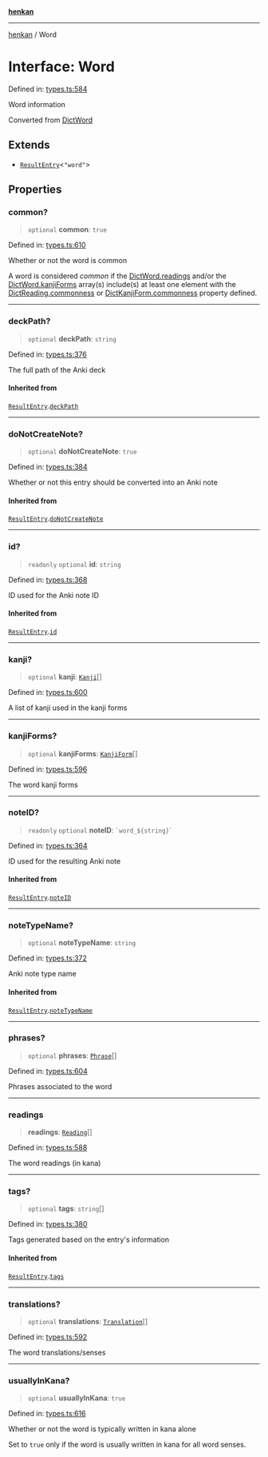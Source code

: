 [**henkan**](../README.md)

***

[henkan](../README.md) / Word

# Interface: Word

Defined in: [types.ts:584](https://github.com/Ronokof/Henkan/blob/52fe6d98746996eb6471b21af2a4100c9ce484cf/src/types.ts#L584)

Word information

Converted from [DictWord](DictWord.md)

## Extends

- [`ResultEntry`](ResultEntry.md)\<`"word"`\>

## Properties

### common?

> `optional` **common**: `true`

Defined in: [types.ts:610](https://github.com/Ronokof/Henkan/blob/52fe6d98746996eb6471b21af2a4100c9ce484cf/src/types.ts#L610)

Whether or not the word is common

A word is considered *common* if the [DictWord.readings](DictWord.md#readings) and/or the [DictWord.kanjiForms](DictWord.md#kanjiforms) array(s) include(s) at least one element with the [DictReading.commonness](DictReading.md#commonness) or [DictKanjiForm.commonness](DictKanjiForm.md#commonness) property defined.

***

### deckPath?

> `optional` **deckPath**: `string`

Defined in: [types.ts:376](https://github.com/Ronokof/Henkan/blob/52fe6d98746996eb6471b21af2a4100c9ce484cf/src/types.ts#L376)

The full path of the Anki deck

#### Inherited from

[`ResultEntry`](ResultEntry.md).[`deckPath`](ResultEntry.md#deckpath)

***

### doNotCreateNote?

> `optional` **doNotCreateNote**: `true`

Defined in: [types.ts:384](https://github.com/Ronokof/Henkan/blob/52fe6d98746996eb6471b21af2a4100c9ce484cf/src/types.ts#L384)

Whether or not this entry should be converted into an Anki note

#### Inherited from

[`ResultEntry`](ResultEntry.md).[`doNotCreateNote`](ResultEntry.md#donotcreatenote)

***

### id?

> `readonly` `optional` **id**: `string`

Defined in: [types.ts:368](https://github.com/Ronokof/Henkan/blob/52fe6d98746996eb6471b21af2a4100c9ce484cf/src/types.ts#L368)

ID used for the Anki note ID

#### Inherited from

[`ResultEntry`](ResultEntry.md).[`id`](ResultEntry.md#id)

***

### kanji?

> `optional` **kanji**: [`Kanji`](Kanji.md)[]

Defined in: [types.ts:600](https://github.com/Ronokof/Henkan/blob/52fe6d98746996eb6471b21af2a4100c9ce484cf/src/types.ts#L600)

A list of kanji used in the kanji forms

***

### kanjiForms?

> `optional` **kanjiForms**: [`KanjiForm`](KanjiForm.md)[]

Defined in: [types.ts:596](https://github.com/Ronokof/Henkan/blob/52fe6d98746996eb6471b21af2a4100c9ce484cf/src/types.ts#L596)

The word kanji forms

***

### noteID?

> `readonly` `optional` **noteID**: `` `word_${string}` ``

Defined in: [types.ts:364](https://github.com/Ronokof/Henkan/blob/52fe6d98746996eb6471b21af2a4100c9ce484cf/src/types.ts#L364)

ID used for the resulting Anki note

#### Inherited from

[`ResultEntry`](ResultEntry.md).[`noteID`](ResultEntry.md#noteid)

***

### noteTypeName?

> `optional` **noteTypeName**: `string`

Defined in: [types.ts:372](https://github.com/Ronokof/Henkan/blob/52fe6d98746996eb6471b21af2a4100c9ce484cf/src/types.ts#L372)

Anki note type name

#### Inherited from

[`ResultEntry`](ResultEntry.md).[`noteTypeName`](ResultEntry.md#notetypename)

***

### phrases?

> `optional` **phrases**: [`Phrase`](Phrase.md)[]

Defined in: [types.ts:604](https://github.com/Ronokof/Henkan/blob/52fe6d98746996eb6471b21af2a4100c9ce484cf/src/types.ts#L604)

Phrases associated to the word

***

### readings

> **readings**: [`Reading`](Reading.md)[]

Defined in: [types.ts:588](https://github.com/Ronokof/Henkan/blob/52fe6d98746996eb6471b21af2a4100c9ce484cf/src/types.ts#L588)

The word readings (in kana)

***

### tags?

> `optional` **tags**: `string`[]

Defined in: [types.ts:380](https://github.com/Ronokof/Henkan/blob/52fe6d98746996eb6471b21af2a4100c9ce484cf/src/types.ts#L380)

Tags generated based on the entry's information

#### Inherited from

[`ResultEntry`](ResultEntry.md).[`tags`](ResultEntry.md#tags)

***

### translations?

> `optional` **translations**: [`Translation`](Translation.md)[]

Defined in: [types.ts:592](https://github.com/Ronokof/Henkan/blob/52fe6d98746996eb6471b21af2a4100c9ce484cf/src/types.ts#L592)

The word translations/senses

***

### usuallyInKana?

> `optional` **usuallyInKana**: `true`

Defined in: [types.ts:616](https://github.com/Ronokof/Henkan/blob/52fe6d98746996eb6471b21af2a4100c9ce484cf/src/types.ts#L616)

Whether or not the word is typically written in kana alone

Set to `true` only if the word is usually written in kana for all word senses.
